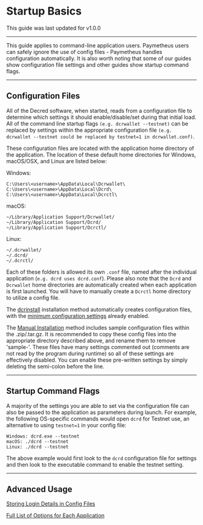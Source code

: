 # Startup Basics

This guide was last updated for v1.0.0

---

This guide applies to command-line application users. Paymetheus users can safely ignore the use of config files - Paymetheus handles configuration automatically. It is also worth noting that some of our guides show configuration file settings and other guides show startup command flags. 

---

## Configuration Files

All of the Decred software, when started, reads from a configuration file to determine which settings it should enable/disable/set during that initial load. All of the command line startup flags `(e.g. dcrwallet --testnet)` can be replaced by settings within the appropriate configuration file `(e.g. dcrwallet --testnet could be replaced by testnet=1 in dcrwallet.conf)`.

These configuration files are located with the application home directory of the application. The location of these default home directories for Windows, macOS/OSX, and Linux are listed below:

Windows:

    C:\Users\<username>\AppData\Local\Dcrwallet\
    C:\Users\<username>\AppData\Local\Dcrd\
    C:\Users\<username>\AppData\Local\Dcrctl\ 

macOS: 

    ~/Library/Application Support/Dcrwallet/
    ~/Library/Application Support/Dcrd/
    ~/Library/Application Support/Dcrctl/
    
Linux: 
    
    ~/.dcrwallet/
    ~/.dcrd/
    ~/.dcrctl/

Each of these folders is allowed its own `.conf` file, named after the individual application (`e.g. dcrd uses dcrd.conf`). Please also note that the `Dcrd` and `Dcrwallet` home directories are automatically created when each application is first launched. You will have to manually create a `Dcrctl` home directory to utilize a config file.

The [dcrinstall](/getting-started/user-guides/cli-installation.md) installation method automatically creates configuration files, with the [minimum configuration settings](#minimum-configuration) already enabled. 

The [Manual Installation](/advanced/manual-cli-install.md#installation) method includes sample configuration files within the .zip/.tar.gz. It is recommended to copy these config files into the appropriate directory described above, and rename them to remove 'sample-'. These files have many settings commented out (comments are not read by the program during runtime) so all of these settings are effectively disabled. You can enable these pre-written settings by simply deleting the semi-colon before the line.

---

## Startup Command Flags

A majority of the settings you are able to set via the configuration file can also be passed to the application as parameters during launch. For example, the following OS-specific commands would open `dcrd` for Testnet use, an alternative to using `testnet=1` in your config file:

    Windows: dcrd.exe --testnet
    macOS: ./dcrd --testnet
    Linux: ./dcrd --testnet

The above example would first look to the `dcrd` configuration file for settings and then look to the executable command to enable the testnet setting. 

---

## Advanced Usage

[Storing Login Details in Config Files](/advanced/storing-login-details.md)

[Full List of Options for Each Application](/advanced/program-options.md)
